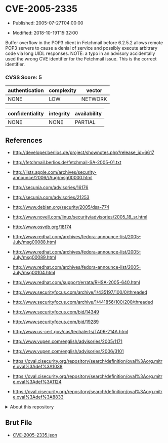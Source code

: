 # CVE-2005-2335

- Published: 2005-07-27T04:00:00

- Modified: 2018-10-19T15:32:00

Buffer overflow in the POP3 client in Fetchmail before 6.2.5.2 allows remote POP3 servers to cause a denial of service and possibly execute arbitrary code via long UIDL responses.  NOTE: a typo in an advisory accidentally used the wrong CVE identifier for the Fetchmail issue. This is the correct identifier.

### CVSS Score: **5**

| authentication | complexity | vector |
| --- | --- | --- |
| NONE | LOW | NETWORK |

| confidentiality | integrity | availability |
| --- | --- | --- |
| NONE | NONE | PARTIAL |

## References

* http://developer.berlios.de/project/shownotes.php?release_id=6617

* http://fetchmail.berlios.de/fetchmail-SA-2005-01.txt

* http://lists.apple.com/archives/security-announce/2006//Aug/msg00000.html

* http://secunia.com/advisories/16176

* http://secunia.com/advisories/21253

* http://www.debian.org/security/2005/dsa-774

* http://www.novell.com/linux/security/advisories/2005_18_sr.html

* http://www.osvdb.org/18174

* http://www.redhat.com/archives/fedora-announce-list/2005-July/msg00088.html

* http://www.redhat.com/archives/fedora-announce-list/2005-July/msg00089.html

* http://www.redhat.com/archives/fedora-announce-list/2005-July/msg00104.html

* http://www.redhat.com/support/errata/RHSA-2005-640.html

* http://www.securityfocus.com/archive/1/435197/100/0/threaded

* http://www.securityfocus.com/archive/1/441856/100/200/threaded

* http://www.securityfocus.com/bid/14349

* http://www.securityfocus.com/bid/19289

* http://www.us-cert.gov/cas/techalerts/TA06-214A.html

* http://www.vupen.com/english/advisories/2005/1171

* http://www.vupen.com/english/advisories/2006/3101

* https://oval.cisecurity.org/repository/search/definition/oval%3Aorg.mitre.oval%3Adef%3A1038

* https://oval.cisecurity.org/repository/search/definition/oval%3Aorg.mitre.oval%3Adef%3A1124

* https://oval.cisecurity.org/repository/search/definition/oval%3Aorg.mitre.oval%3Adef%3A8833

<details>
<summary>About this repository</summary> 

  This repository is part of the project [Live Hack CVE](https://github.com/Live-Hack-CVE). Main website can be found [www.live-hack.org](https://www.live-hack.org) 
  
  Made by [Sn0wAlice](https://github.com/Sn0wAlice) for the people that care about security and need to have a feed of the latest CVEs. Hope you enjoy it, don't forget to star the repo and follow me on [Twitter](https://twitter.com/Sn0wAlice) and [Github](https://github.com/Sn0wAlice). And that is my [personnal website](https://www.alice-snow.me/)

  - [Home Page](https://github.com/Live-Hack-CVE)
  - [Framework](https://github.com/Live-Hack-CVE/cve-framework)
  - [CVE database](https://github.com/Live-Hack-CVE/full_database)
  - [Changelog](https://github.com/Live-Hack-CVE/Changelog)
</details>

## Brut File

* [CVE-2005-2335.json](https://raw.githubusercontent.com/Live-Hack-CVE/full_database/main/cves/2005/CVE-2005-2335.json)

